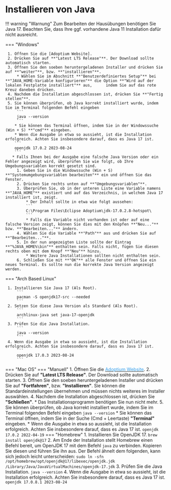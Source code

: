 # Installieren von Java

!!! warning "Warnung"
    Zum Bearbeiten der Hausübungen benötigen Sie Java 17. Beachten Sie, dass Ihre ggf. vorhandene Java 11 Installation dafür nicht ausreicht.

=== "Windows"

     1. Öffnen Sie die [Adoptium Website].
     2. Drücken Sie auf **"Latest LTS Release"**. Der Download sollte automatisch starten.
     3. Öffnen Sie den soeben heruntergeladenen Installer und drücken Sie auf **"weiter"**, bzw. **"installieren"**.
         * Wählen Sie im Abschnitt **"Benutzerdefiniertes Setup"** bei **"JAVA_HOME-Variable konfigurieren"** die Option **"Wird auf der lokalen Festplatte installiert"** aus,      indem Sie auf das rote Kreuz daneben drücken.
     4. Nachdem die Installation abgeschlossen ist, drücken Sie **"Fertig stellen"**.
     5. Sie können überprüfen, ob Java korrekt installiert wurde, indem Sie im Terminal folgenden Befehl eingeben
         ```
         java --version
         ```
        * Sie können das Terminal öffnen, indem Sie in der Windowssuche (Win + S) **"cmd"** eingeben.
        * Wenn die Ausgabe in etwa so aussieht, ist die Installation erfolgreich. Achten Sie insbesondere darauf, dass es Java 17 ist.
        ```
        openjdk 17.0.2 2023-08-24
        ```
       * Falls Ihnen bei der Ausgabe eine falsche Java Version oder ein Fehler angezeigt wird, überprüfen Sie wie folgt, ob Ihre Umgebungsvariablen korrekt gesetzt sind.
         1. Geben Sie in die Windowssuche (Win + S) **"Systemumgebungsvariablen bearbeiten"** ein und öffnen Sie das Fenster.
         2. Drücken Sie rechts unten auf **"Umgebungsvariablen"**.
         3. Überprüfen Sie, ob in der unteren Liste eine Variable namens **"JAVA_HOME"** existiert und auf das Verzeichnis, in welchem Java 17 installiert ist, zeigt.
             * Der Inhalt sollte in etwa wie folgt aussehen:
             ```
             C:\Program Files\Eclipse Adoptium\jdk-17.0.2.8-hotspot\
             ```
             * Falls die Variable nicht vorhanden ist oder auf eine falsche Version zeigt, können Sie dies mit den Knöpfen **"Neu..."** bzw. **"Bearbeiten..."** ändern.
         4. Wählen Sie die Variable **"Path"** aus und drücken Sie auf **"Bearbeiten..."**.
         5. In der nun angezeigten Liste sollte der Eintrag **"%JAVA_HOME%\bin"** enthalten sein. Falls nicht, fügen Sie diesen rechts oben mit dem Knopf **"Neu"** hinzu.
             * Weitere Java Installationen sollten nicht enthalten sein.
         6. Schließen Sie mit **"OK"** alle Fenster und öffnen Sie ein neues Terminal. Es sollte nun die korrekte Java Version angezeigt werden.

=== "Arch Based Linux"

     1. Installieren Sie Java 17 (Als Root).
         ```
         pacman -S openjdk17-src --needed
         ```
     2. Setzen Sie diese Java Version als Standard (Als Root).
         ```
         archlinux-java set java-17-openjdk
         ```
     3. Prüfen Sie die Java Installation.
         ```
         java --version
         ```
     4. Wenn die Ausgabe in etwa so aussieht, ist die Installation erfolgreich. Achten Sie insbesondere darauf, dass es Java 17 ist.
         ```
         openjdk 17.0.3 2023-08-24
         ```

=== "Mac OS"
    === "Manuell"
         1. Öffnen Sie die <ins> <a href="https://adoptium.net/de/" target="_blank"><span style="color:#349eeb">Adoptium Website</span></a></ins>.
         2. Drücken Sie auf **"Latest LTS Release"**. Der Download sollte automatisch starten.
         3. Öffnen Sie den soeben heruntergeladenen Installer und drücken Sie auf **"Fortfahren"**, bzw. **"Installieren"**. Sie können die Standardeinstellungen übernehmen und müssen      nichts weiteres im Installer auswählen.
         4. Nachdem die Installation abgeschlossen ist, drücken Sie **"Schließen"**.
             * Das Installationsprogramm benötigen Sie nun nicht mehr.
         5. Sie können überprüfen, ob Java korrekt installiert wurde, indem Sie im Terminal folgenden Befehl eingeben
             ```
             java --version
             ```
             * Sie können das Terminal öffnen, indem Sie in der Suche (Cmd + Leertaste) **"Terminal"** eingeben.
             * Wenn die Ausgabe in etwa so aussieht, ist die Installation erfolgreich. Achten Sie insbesondere darauf, dass es Java 17 ist.
             ```
             openjdk 17.0.2 2022-04-19
             ```
    === "Homebrew"
         1. Installieren Sie OpenJDK 17.
            ```
            brew install openjdk@17
            ```
         2. Am Ende der Installation stellt Homebrew einen Befehl bereit, um OpenJDK 17 mit dem Befehl `java` zu verbinden. Kopieren Sie diesen und führen Sie ihn aus. Der Befehl ähnelt dem folgenden, kann sich jedoch leicht unterscheiden:
            ```
            sudo ln -sfn /opt/homebrew/opt/openjdk@17/libexec/openjdk.jdk /Library/Java/JavaVirtualMachines/openjdk-17.jdk
            ```
         3. Prüfen Sie die Java Installation.
            ```
            java --version
            ```
         4. Wenn die Ausgabe in etwa so aussieht, ist die Installation erfolgreich. Achten Sie insbesondere darauf, dass es Java 17 ist.
            ```
            openjdk 17.0.8.1 2023-08-24
            ```

[Adoptium Website]: https://adoptium.net/de/

